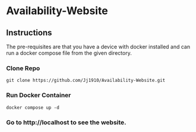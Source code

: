 # Availability-Website

## Instructions

The pre-requisites are that you have a device with docker installed and can run a docker compose file from the given directory. 

### Clone Repo

```
git clone https://github.com/Jj1910/Availability-Website.git
```

### Run Docker Container

```
docker compose up -d
```

### Go to http://localhost to see the website.
